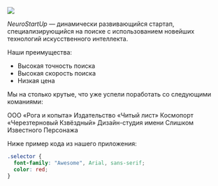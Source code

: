 ![](https://netology-code.github.io/git-homeworks/introduction/assets/logo.png)

*NeuroStartUp* — динамически развивающийся стартап, специализирующийся на поиске с использованием
 новейших технологий искусственного интеллекта.

Наши преимущества:
* Высокая точность поиска
* Высокая скорость поиска
* Низкая цена

Мы на столько крутые, что уже успели поработать со следующими команиями:

ООО «Рога и копыта»
Издательство «Читый лист»
Космопорт «Черезтерновый Кзвёздный»
Дизайн-студия имени Слишком Известного Персонажа

Ниже пример кода из нашего приложения:

```css
.selector {
  font-family: "Awesome", Arial, sans-serif;
  color: red;
}
```